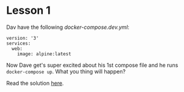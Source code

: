 # Lesson 1

Dav have the following _docker-compose.dev.yml_:

```docker
version: '3'
services:
  web:
    image: alpine:latest

```

Now Dave get's super excited about his 1st compose file and he runs `docker-compose up`. What you thing will happen?

Read the solution [here](SOLUTION.md).
